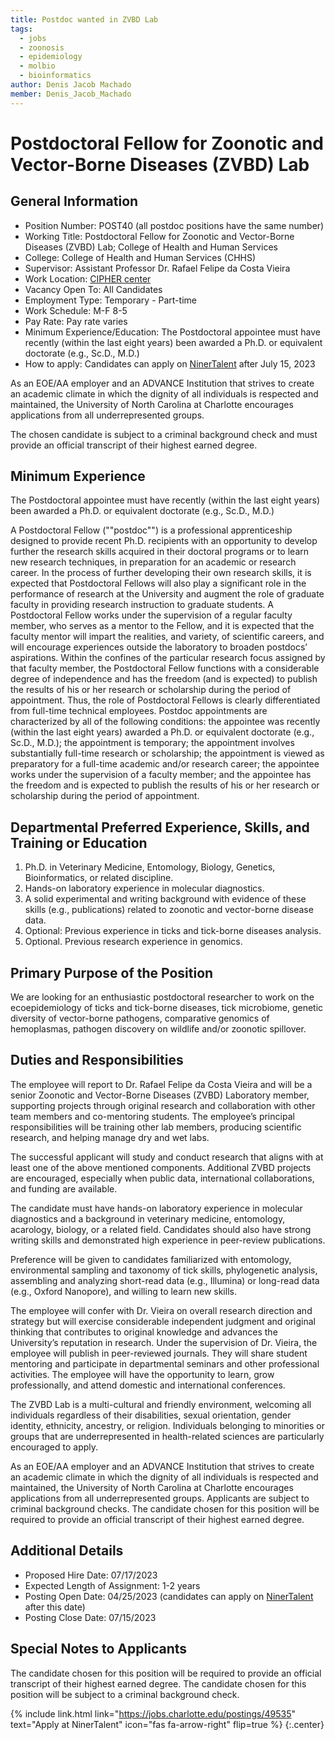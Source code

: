 ```yaml
---
title: Postdoc wanted in ZVBD Lab
tags:
  - jobs
  - zoonosis
  - epidemiology
  - molbio
  - bioinformatics
author: Denis Jacob Machado
member: Denis_Jacob_Machado
---
```



# Postdoctoral Fellow for Zoonotic and Vector-Borne Diseases (ZVBD) Lab

## General Information

- Position Number: POST40 (all postdoc positions have the same number)
- Working Title: Postdoctoral Fellow for Zoonotic and Vector-Borne Diseases (ZVBD) Lab; College of Health and Human Services
- College: College of Health and Human Services (CHHS)
- Supervisor: Assistant Professor Dr. Rafael Felipe da Costa Vieira
- Work Location: [CIPHER center](https://cipher.charlotte.edu/)
- Vacancy Open To: All Candidates
- Employment Type: Temporary - Part-time
- Work Schedule: M-F 8-5
- Pay Rate: Pay rate varies
- Minimum Experience/Education: The Postdoctoral appointee must have recently (within the last eight years) been awarded a Ph.D. or equivalent doctorate (e.g., Sc.D., M.D.)
- How to apply: Candidates can apply on [NinerTalent](https://jobs.charlotte.edu/postings/49535) after July 15, 2023

As an EOE/AA employer and an ADVANCE Institution that strives to create an academic climate in which the dignity of all individuals is respected and maintained, the University of North Carolina at Charlotte encourages applications from all underrepresented groups.

The chosen candidate is subject to a criminal background check and must provide an official transcript of their highest earned degree.

## Minimum Experience

The Postdoctoral appointee must have recently (within the last eight years) been awarded a Ph.D. or equivalent doctorate (e.g., Sc.D., M.D.)

A Postdoctoral Fellow (""postdoc"") is a professional apprenticeship designed to provide recent Ph.D. recipients with an opportunity to develop further the research skills acquired in their doctoral programs or to learn new research techniques, in preparation for an academic or research career. In the process of further developing their own research skills, it is expected that Postdoctoral Fellows will also play a significant role in the performance of research at the University and augment the role of graduate faculty in providing research instruction to graduate students. A Postdoctoral Fellow works under the supervision of a regular faculty member, who serves as a mentor to the Fellow, and it is expected that the faculty mentor will impart the realities, and variety, of scientific careers, and will encourage experiences outside the laboratory to broaden postdocs’ aspirations. Within the confines of the particular research focus assigned by that faculty member, the Postdoctoral Fellow functions with a considerable degree of independence and has the freedom (and is expected) to publish the results of his or her research or scholarship during the period of appointment. Thus, the role of Postdoctoral Fellows is clearly differentiated from full-time technical employees. Postdoc appointments are characterized by all of the following conditions: the appointee was recently (within the last eight years) awarded a Ph.D. or equivalent doctorate (e.g., Sc.D., M.D.); the appointment is temporary; the appointment involves substantially full-time research or scholarship; the appointment is viewed as preparatory for a full-time academic and/or research career; the appointee works under the supervision of a faculty member; and the appointee has the freedom and is expected to publish the results of his or her research or scholarship during the period of appointment.

## Departmental Preferred Experience, Skills, and Training or Education

1. Ph.D. in Veterinary Medicine, Entomology, Biology, Genetics, Bioinformatics, or related discipline.
2. Hands-on laboratory experience in molecular diagnostics.
2. A solid experimental and writing background with evidence of these skills (e.g., publications) related to zoonotic and vector-borne disease data.
3. Optional: Previous experience in ticks and tick-borne diseases analysis.
4. Optional. Previous research experience in genomics.

## Primary Purpose of the Position

We are looking for an enthusiastic postdoctoral researcher to work on the ecoepidemiology of ticks and tick-borne diseases, tick microbiome, genetic diversity of vector-borne pathogens, comparative genomics of hemoplasmas, pathogen discovery on wildlife and/or zoonotic spillover.

## Duties and Responsibilities

The employee will report to Dr. Rafael Felipe da Costa Vieira and will be a senior Zoonotic and Vector-Borne Diseases (ZVBD) Laboratory member, supporting projects through original research and collaboration with other team members and co-mentoring students. The employee’s principal responsibilities will be training other lab members, producing scientific research, and helping manage dry and wet labs.

The successful applicant will study and conduct research that aligns with at least one of the above mentioned components. Additional ZVBD projects are encouraged, especially when public data, international collaborations, and funding are available.

The candidate must have hands-on laboratory experience in molecular diagnostics and a background in veterinary medicine, entomology, acarology, biology, or a related field. Candidates should also have strong writing skills and demonstrated high experience in peer-review publications.

Preference will be given to candidates familiarized with entomology, environmental sampling and taxonomy of tick skills, phylogenetic analysis, assembling and analyzing short-read data (e.g., Illumina) or long-read data (e.g., Oxford Nanopore), and willing to learn new skills.

The employee will confer with Dr. Vieira on overall research direction and strategy but will exercise
considerable independent judgment and original thinking that contributes to original knowledge and advances the University’s reputation in research. Under the supervision of Dr. Vieira, the employee will publish in peer-reviewed journals. They will share student mentoring and participate in departmental seminars and other professional activities. The employee will have the opportunity to learn, grow professionally, and attend domestic and international conferences.

The ZVBD Lab is a multi-cultural and friendly environment, welcoming all individuals regardless of their disabilities, sexual orientation, gender identity, ethnicity, ancestry, or religion. Individuals belonging to minorities or groups that are underrepresented in health-related sciences are particularly encouraged to apply.

As an EOE/AA employer and an ADVANCE Institution that strives to create an academic climate in which the dignity of all individuals is respected and maintained, the University of North Carolina at Charlotte encourages applications from all underrepresented groups. Applicants are subject to criminal background checks. The candidate chosen for this position will be required to provide an official transcript of their highest earned degree. 

## Additional Details

- Proposed Hire Date: 07/17/2023
- Expected Length of Assignment: 1-2 years
- Posting Open Date: 04/25/2023 (candidates can apply on [NinerTalent](https://jobs.charlotte.edu/postings/49535) after this date)
- Posting Close Date: 07/15/2023

## Special Notes to Applicants

The candidate chosen for this position will be required to provide an official transcript of their highest earned degree.
The candidate chosen for this position will be subject to a criminal background check.

{% include link.html link="https://jobs.charlotte.edu/postings/49535" text="Apply at NinerTalent" icon="fas fa-arrow-right" flip=true %}
{:.center}